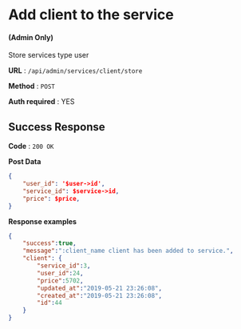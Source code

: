 # Add client to the service

#### (**Admin Only**)

Store services type user

**URL** : `/api/admin/services/client/store`

**Method** : `POST`

**Auth required** : YES

## Success Response

**Code** : `200 OK`

**Post Data**

```json
{
    "user_id": '$user->id',
    "service_id": $service->id,
    "price": $price,
}
```

**Response examples**

```json
{
    "success":true,
    "message":":client_name client has been added to service.",
    "client": {
        "service_id":3,
        "user_id":24,
        "price":5702,
        "updated_at":"2019-05-21 23:26:08",
        "created_at":"2019-05-21 23:26:08",
        "id":44
    }
}
```
